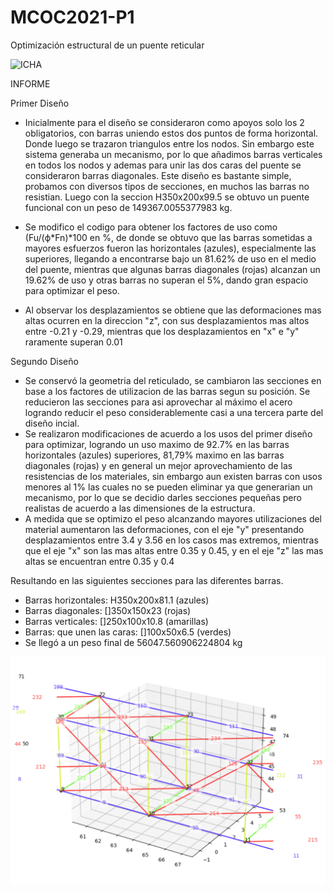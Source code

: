 # MCOC2021-P1
Optimización estructural de un puente reticular

![ICHA](https://user-images.githubusercontent.com/88337429/134083833-9b90e7d3-7a1f-4a25-a72f-d368fc45e38d.PNG)

INFORME 

Primer Diseño 
* Inicialmente para el diseño se consideraron como apoyos solo los 2 obligatorios, con barras uniendo estos dos puntos de forma horizontal. Donde luego se trazaron triangulos entre los nodos. Sin embargo este sistema generaba un mecanismo, por lo que añadimos barras verticales en todos los nodos y ademas para unir las dos caras del puente se consideraron barras diagonales. Este diseño es bastante simple, probamos con diversos tipos de secciones, en muchos las barras no resistian. Luego con la seccion H350x200x99.5 se obtuvo un puente funcional con un peso de 149367.0055377983 kg. 
* Se modifico el codigo para obtener los factores de uso como (Fu/(ϕ*Fn)*100 en %, de donde se obtuvo que las barras sometidas a mayores esfuerzos fueron las horizontales (azules), especialmente las superiores, llegando a encontrarse bajo un 81.62% de uso en el medio del puente, mientras que algunas barras diagonales (rojas) alcanzan un 19.62% de uso y otras barras no superan el 5%, dando gran espacio para optimizar el peso.

* Al observar los desplazamientos se obtiene que las deformaciones mas altas ocurren en la direccion "z", con sus desplazamientos mas altos entre -0.21 y -0.29, mientras que los desplazamientos en "x" e "y" raramente superan 0.01

Segundo Diseño
* Se conservó la geometria del reticulado, se cambiaron las secciones en base a los factores de utilizacion de las barras segun su posición. Se reducieron las secciones para asi aprovechar al máximo el acero logrando reducir el peso considerablemente casi a una tercera parte del diseño incial. 
* Se realizaron modificaciones de acuerdo a los usos del primer diseño para optimizar, logrando un uso maximo de 92.7% en las barras horizontales (azules) superiores, 81,79% maximo en las barras diagonales (rojas) y en general un mejor aprovechamiento de las resistencias de los materiales, sin embargo aun existen barras con usos menores al 1% las cuales no se pueden eliminar ya que generarian un mecanismo, por lo que se decidio darles secciones pequeñas pero realistas de acuerdo a las dimensiones de la estructura.
* A medida que se optimizo el peso alcanzando mayores utilizaciones del material aumentaron las deformaciones, con el eje "y" presentando desplazamientos entre 3.4 y 3.56 en los casos mas extremos, mientras que el eje "x" son las mas altas entre 0.35 y 0.45, y en el eje "z" las mas altas se encuentran entre 0.35 y 0.4

Resultando en las siguientes secciones para las diferentes barras.
- Barras horizontales: H350x200x81.1 (azules)
- Barras diagonales: []350x150x23 (rojas)
- Barras verticales: []250x100x10.8 (amarillas)
- Barras: que unen las caras: []100x50x6.5 (verdes)
- Se llegó a un peso final de 56047.560906224804 kg

![](https://github.com/VicenteOtaegui/MCOC2021-P1/blob/main/Puente_colores.png)




